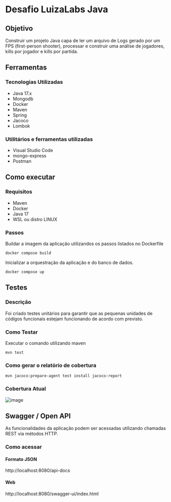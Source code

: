 # Desafio LuizaLabs Java
## Objetivo
Construir um projeto Java capa de ler um arquivo de Logs gerado por um FPS (first-person shooter), processar e construir uma análise de jogadores, kills por jogador e kills por partida.

## Ferramentas 
### Tecnologias Utilizadas
- Java 17.x
- Mongodb
- Docker
- Maven
- Spring 
- Jacoco
- Lombok

### Utilitários e ferramentas utilizadas
- Visual Studio Code
- mongo-express
- Postman

## Como executar
### Requisitos
- Maven
- Docker
- Java 17
- WSL ou distro LINUX

### Passos
Buildar a imagem da aplicação utilizandos os passos listados no Dockerfile
```
docker compose build
```

Inicializar a orquestração da aplicação e do banco de dados.
```
docker compose up
```




## Testes
### Descrição
Foi criado testes unitários para garantir que as pequenas unidades de códigos funcionais estejam funcionando de acordo com previsto.
### Como Testar
Executar o comando utilizando maven
```
mvn test
```
### Como gerar o relatório de cobertura
```
mvn jacoco:prepare-agent test install jacoco:report
```
### Cobertura Atual
![image](https://github.com/FelipeJhordan/luizalabs-java-challenge/assets/44248690/a457614b-32ca-4194-b376-15c376999f41)

## Swagger / Open API 
As funcionalidades da aplicação podem ser acessadas utilizando chamadas REST via métodos HTTP.
### Como acessar
#### Formato JSON
http://localhost:8080/api-docs
#### Web
http://localhost:8080/swagger-ui/index.html

